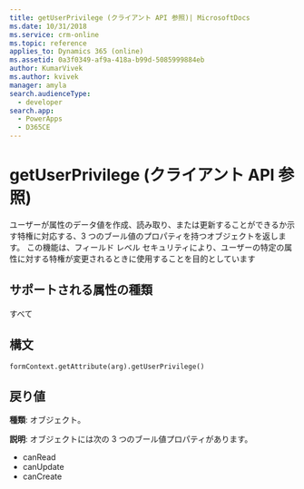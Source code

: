 ```yaml
---
title: getUserPrivilege (クライアント API 参照)| MicrosoftDocs
ms.date: 10/31/2018
ms.service: crm-online
ms.topic: reference
applies_to: Dynamics 365 (online)
ms.assetid: 0a3f0349-af9a-418a-b99d-5085999884eb
author: KumarVivek
ms.author: kvivek
manager: amyla
search.audienceType:
  - developer
search.app:
  - PowerApps
  - D365CE
---
```

# <a name="getuserprivilege-client-api-reference"></a>getUserPrivilege (クライアント API 参照)



ユーザーが属性のデータ値を作成、読み取り、または更新することができるか示す特権に対応する、3 つのブール値のプロパティを持つオブジェクトを返します。 この機能は、フィールド レベル セキュリティにより、ユーザーの特定の属性に対する特権が変更されるときに使用することを目的としています 

## <a name="attribute-types-supported"></a>サポートされる属性の種類

すべて

## <a name="syntax"></a>構文

`formContext.getAttribute(arg).getUserPrivilege()`

## <a name="return-value"></a>戻り値

**種類**: オブジェクト。 

**説明**: オブジェクトには次の 3 つのブール値プロパティがあります。
- canRead
- canUpdate
- canCreate

